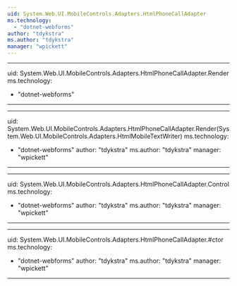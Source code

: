 ```yaml
---
uid: System.Web.UI.MobileControls.Adapters.HtmlPhoneCallAdapter
ms.technology: 
  - "dotnet-webforms"
author: "tdykstra"
ms.author: "tdykstra"
manager: "wpickett"
---
```


---
uid: System.Web.UI.MobileControls.Adapters.HtmlPhoneCallAdapter.Render
ms.technology: 
  - "dotnet-webforms"
---

---
uid: System.Web.UI.MobileControls.Adapters.HtmlPhoneCallAdapter.Render(System.Web.UI.MobileControls.Adapters.HtmlMobileTextWriter)
ms.technology: 
  - "dotnet-webforms"
author: "tdykstra"
ms.author: "tdykstra"
manager: "wpickett"
---

---
uid: System.Web.UI.MobileControls.Adapters.HtmlPhoneCallAdapter.Control
ms.technology: 
  - "dotnet-webforms"
author: "tdykstra"
ms.author: "tdykstra"
manager: "wpickett"
---

---
uid: System.Web.UI.MobileControls.Adapters.HtmlPhoneCallAdapter.#ctor
ms.technology: 
  - "dotnet-webforms"
author: "tdykstra"
ms.author: "tdykstra"
manager: "wpickett"
---
